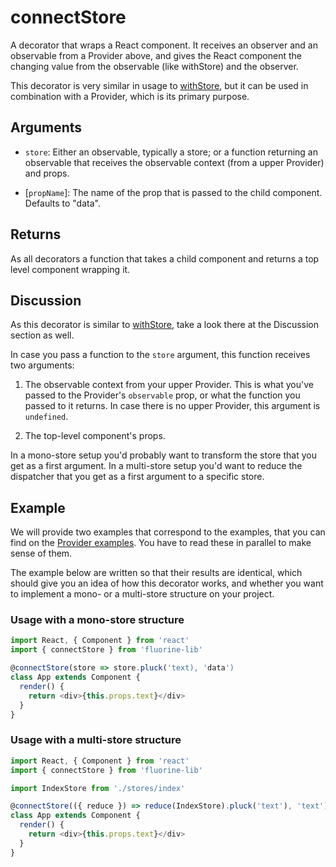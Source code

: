 # connectStore

A decorator that wraps a React component. It receives an observer and an
observable from a Provider above, and gives the React component
the changing value from the observable (like withStore) and the
observer.

This decorator is very similar in usage to [withStore](withStore.md), but it can be
used in combination with a Provider, which is its primary purpose.

## Arguments

- `store`: Either an observable, typically a store; or a function returning an observable
  that receives the observable context (from a upper Provider) and props.

- [`propName`]: The name of the prop that is passed to the child component.
  Defaults to "data".

## Returns

As all decorators a function that takes a child component and returns a
top level component wrapping it.

## Discussion

As this decorator is similar to [withStore](withStore.md#discussion), take a look there
at the Discussion section as well.

In case you pass a function to the `store` argument, this function receives two arguments:

1. The observable context from your upper Provider. This is what you've passed to the
  Provider's `observable` prop, or what the function you passed to it returns. In case there
  is no upper Provider, this argument is `undefined`.

2. The top-level component's props.

In a mono-store setup you'd probably want to transform the store that you get as a first
argument. In a multi-store setup you'd want to reduce the dispatcher that you get as a first
argument to a specific store.

## Example

We will provide two examples that correspond to the examples, that you can find on the
[Provider examples](Provider.md#example). You have to read these in parallel to make sense of
them.

The example below are written so that their results are identical, which should give you
an idea of how this decorator works, and whether you want to implement a mono- or a multi-store
structure on your project.

### Usage with a mono-store structure

```js
import React, { Component } from 'react'
import { connectStore } from 'fluorine-lib'

@connectStore(store => store.pluck('text), 'data')
class App extends Component {
  render() {
    return <div>{this.props.text}</div>
  }
}
```

### Usage with a multi-store structure

```js
import React, { Component } from 'react'
import { connectStore } from 'fluorine-lib'

import IndexStore from './stores/index'

@connectStore(({ reduce }) => reduce(IndexStore).pluck('text'), 'text')
class App extends Component {
  render() {
    return <div>{this.props.text}</div>
  }
}
```

